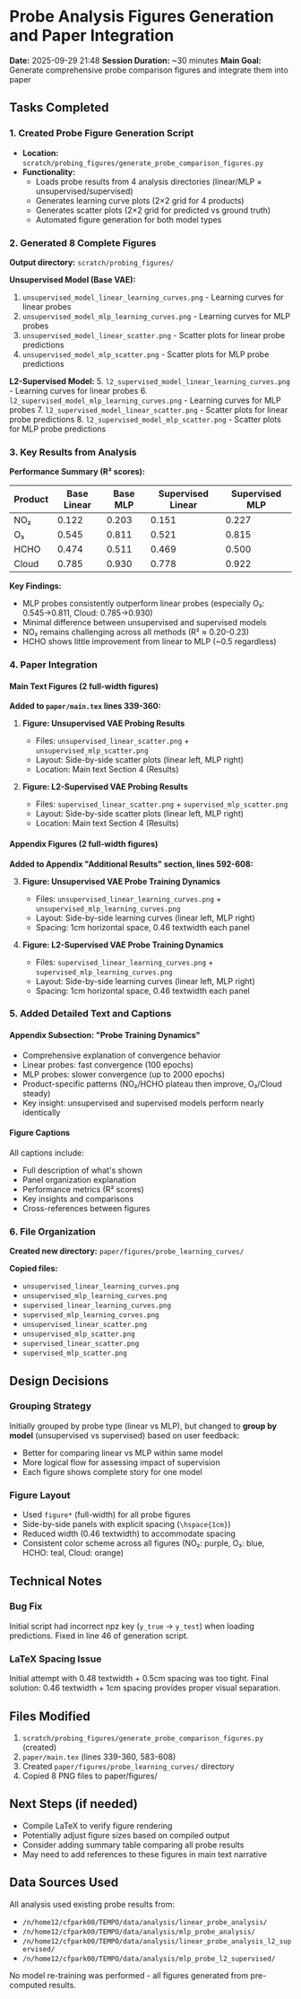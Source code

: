 # Probe Analysis Figures Generation and Paper Integration
**Date:** 2025-09-29 21:48
**Session Duration:** ~30 minutes
**Main Goal:** Generate comprehensive probe comparison figures and integrate them into paper

## Tasks Completed

### 1. Created Probe Figure Generation Script
- **Location:** `scratch/probing_figures/generate_probe_comparison_figures.py`
- **Functionality:**
  - Loads probe results from 4 analysis directories (linear/MLP × unsupervised/supervised)
  - Generates learning curve plots (2×2 grid for 4 products)
  - Generates scatter plots (2×2 grid for predicted vs ground truth)
  - Automated figure generation for both model types

### 2. Generated 8 Complete Figures
**Output directory:** `scratch/probing_figures/`

**Unsupervised Model (Base VAE):**
1. `unsupervised_model_linear_learning_curves.png` - Learning curves for linear probes
2. `unsupervised_model_mlp_learning_curves.png` - Learning curves for MLP probes
3. `unsupervised_model_linear_scatter.png` - Scatter plots for linear probe predictions
4. `unsupervised_model_mlp_scatter.png` - Scatter plots for MLP probe predictions

**L2-Supervised Model:**
5. `l2_supervised_model_linear_learning_curves.png` - Learning curves for linear probes
6. `l2_supervised_model_mlp_learning_curves.png` - Learning curves for MLP probes
7. `l2_supervised_model_linear_scatter.png` - Scatter plots for linear probe predictions
8. `l2_supervised_model_mlp_scatter.png` - Scatter plots for MLP probe predictions

### 3. Key Results from Analysis
**Performance Summary (R² scores):**

| Product | Base Linear | Base MLP | Supervised Linear | Supervised MLP |
|---------|-------------|----------|-------------------|----------------|
| NO₂     | 0.122       | 0.203    | 0.151             | 0.227          |
| O₃      | 0.545       | 0.811    | 0.521             | 0.815          |
| HCHO    | 0.474       | 0.511    | 0.469             | 0.500          |
| Cloud   | 0.785       | 0.930    | 0.778             | 0.922          |

**Key Findings:**
- MLP probes consistently outperform linear probes (especially O₃: 0.545→0.811, Cloud: 0.785→0.930)
- Minimal difference between unsupervised and supervised models
- NO₂ remains challenging across all methods (R² ≈ 0.20-0.23)
- HCHO shows little improvement from linear to MLP (~0.5 regardless)

### 4. Paper Integration

#### Main Text Figures (2 full-width figures)
**Added to `paper/main.tex` lines 339-360:**

1. **Figure: Unsupervised VAE Probing Results**
   - Files: `unsupervised_linear_scatter.png` + `unsupervised_mlp_scatter.png`
   - Layout: Side-by-side scatter plots (linear left, MLP right)
   - Location: Main text Section 4 (Results)

2. **Figure: L2-Supervised VAE Probing Results**
   - Files: `supervised_linear_scatter.png` + `supervised_mlp_scatter.png`
   - Layout: Side-by-side scatter plots (linear left, MLP right)
   - Location: Main text Section 4 (Results)

#### Appendix Figures (2 full-width figures)
**Added to Appendix "Additional Results" section, lines 592-608:**

3. **Figure: Unsupervised VAE Probe Training Dynamics**
   - Files: `unsupervised_linear_learning_curves.png` + `unsupervised_mlp_learning_curves.png`
   - Layout: Side-by-side learning curves (linear left, MLP right)
   - Spacing: 1cm horizontal space, 0.46 textwidth each panel

4. **Figure: L2-Supervised VAE Probe Training Dynamics**
   - Files: `supervised_linear_learning_curves.png` + `supervised_mlp_learning_curves.png`
   - Layout: Side-by-side learning curves (linear left, MLP right)
   - Spacing: 1cm horizontal space, 0.46 textwidth each panel

### 5. Added Detailed Text and Captions

#### Appendix Subsection: "Probe Training Dynamics"
- Comprehensive explanation of convergence behavior
- Linear probes: fast convergence (100 epochs)
- MLP probes: slower convergence (up to 2000 epochs)
- Product-specific patterns (NO₂/HCHO plateau then improve, O₃/Cloud steady)
- Key insight: unsupervised and supervised models perform nearly identically

#### Figure Captions
All captions include:
- Full description of what's shown
- Panel organization explanation
- Performance metrics (R² scores)
- Key insights and comparisons
- Cross-references between figures

### 6. File Organization
**Created new directory:** `paper/figures/probe_learning_curves/`

**Copied files:**
- `unsupervised_linear_learning_curves.png`
- `unsupervised_mlp_learning_curves.png`
- `supervised_linear_learning_curves.png`
- `supervised_mlp_learning_curves.png`
- `unsupervised_linear_scatter.png`
- `unsupervised_mlp_scatter.png`
- `supervised_linear_scatter.png`
- `supervised_mlp_scatter.png`

## Design Decisions

### Grouping Strategy
Initially grouped by probe type (linear vs MLP), but changed to **group by model** (unsupervised vs supervised) based on user feedback:
- Better for comparing linear vs MLP within same model
- More logical flow for assessing impact of supervision
- Each figure shows complete story for one model

### Figure Layout
- Used `figure*` (full-width) for all probe figures
- Side-by-side panels with explicit spacing (`\hspace{1cm}`)
- Reduced width (0.46 textwidth) to accommodate spacing
- Consistent color scheme across all figures (NO₂: purple, O₃: blue, HCHO: teal, Cloud: orange)

## Technical Notes

### Bug Fix
Initial script had incorrect npz key (`y_true` → `y_test`) when loading predictions. Fixed in line 46 of generation script.

### LaTeX Spacing Issue
Initial attempt with 0.48 textwidth + 0.5cm spacing was too tight. Final solution: 0.46 textwidth + 1cm spacing provides proper visual separation.

## Files Modified
1. `scratch/probing_figures/generate_probe_comparison_figures.py` (created)
2. `paper/main.tex` (lines 339-360, 583-608)
3. Created `paper/figures/probe_learning_curves/` directory
4. Copied 8 PNG files to paper/figures/

## Next Steps (if needed)
- Compile LaTeX to verify figure rendering
- Potentially adjust figure sizes based on compiled output
- Consider adding summary table comparing all probe results
- May need to add references to these figures in main text narrative

## Data Sources Used
All analysis used existing probe results from:
- `/n/home12/cfpark00/TEMPO/data/analysis/linear_probe_analysis/`
- `/n/home12/cfpark00/TEMPO/data/analysis/mlp_probe_analysis/`
- `/n/home12/cfpark00/TEMPO/data/analysis/linear_probe_analysis_l2_supervised/`
- `/n/home12/cfpark00/TEMPO/data/analysis/mlp_probe_l2_supervised/`

No model re-training was performed - all figures generated from pre-computed results.